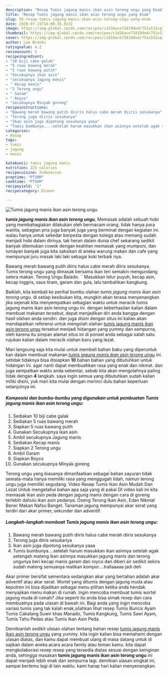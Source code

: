 ```yaml
---
description: "Resep Tumis jagung manis ikan asin terong ungu yang Enak"
title: "Resep Tumis jagung manis ikan asin terong ungu yang Enak"
slug: 56-resep-tumis-jagung-manis-ikan-asin-terong-ungu-yang-enak
date: 2020-07-15T14:00:35.813Z
image: https://img-global.cpcdn.com/recipes/c1d16ace71819ded/751x532cq70/tumis-jagung-manis-ikan-asin-terong-ungu-foto-resep-utama.jpg
thumbnail: https://img-global.cpcdn.com/recipes/c1d16ace71819ded/751x532cq70/tumis-jagung-manis-ikan-asin-terong-ungu-foto-resep-utama.jpg
cover: https://img-global.cpcdn.com/recipes/c1d16ace71819ded/751x532cq70/tumis-jagung-manis-ikan-asin-terong-ungu-foto-resep-utama.jpg
author: Lee Brooks
ratingvalue: 4.2
reviewcount: 5
recipeingredient:
- "10 biji cabe galak"
- "5 ruas bawang merah"
- "5 ruas bawang putih"
- "Secukupnya ikan asin"
- "secukupnya Jagung manis"
- " Kecap manis"
- "2 Terong ungu"
- " Garam"
- " Royco"
- "secukupnya Minyak goreng"
recipeinstructions:
- "Bawang merah bawang putih diiris halus cabe merah diiris sesukanya"
- "Terong juga diiris sesukanya"
- "Ikan asin juga dipotong sesukanya yaaa"
- "Tumis bumbunya....setelah harum masukkan ikan asinnya setelah agak setengah mateng ikan asinnya masukkan jagung manis dan terong ungunya beri kecap manis garam dan royco dan diberi air sedikit sekira sudah mateng semuanya matikan kompor....trallaaaaa jadi deh"
categories:
- Resep
tags:
- tumis
- jagung
- manis

katakunci: tumis jagung manis 
nutrition: 225 calories
recipecuisine: Indonesian
preptime: "PT30M"
cooktime: "PT56M"
recipeyield: "1"
recipecategory: Dinner

---
```



![Tumis jagung manis ikan asin terong ungu](https://img-global.cpcdn.com/recipes/c1d16ace71819ded/751x532cq70/tumis-jagung-manis-ikan-asin-terong-ungu-foto-resep-utama.jpg)

<b><i>tumis jagung manis ikan asin terong ungu</i></b>, Memasak adalah sebuah hobi yang membahagiakan dilakukan oleh bermacam orang. tidak hanya para wanita, sebagian pria juga banyak juga yang berminat dengan kegiatan ini. walau hanya untuk sekedar berpesta dengan kolega atau memang sudah menjadi hobi dalam dirinya. tak heran dalam dunia chef sekarang sedikit banyak ditemukan cowok dengan keahlian memasak yang mumpuni, dan lumayan banyak juga kita saksikan di aneka warung makan dan cafe yang mempunyai juru masak laki laki sebagai koki terbaik nya.

Bawang merah bawang putih diiris halus cabe merah diiris sesukanya. Tumis terong ungu yang dimasak bersama ikan teri semakin mengundang selera makan. Terong Ungu Balado. ¨ Masukkan telur puyuh, kecap asin, kecap inggris, saus tiram, garam dan gula, lalu tambahkan kangkung.

Baiklah, kita kembali ke perihal bumbu olahan <i>tumis jagung manis ikan asin terong ungu</i>. di setiap kesibukan kita, mungkin akan terasa menyenangkan jika sejenak kita menyempatkan sebagian waktu untuk meracik tumis jagung manis ikan asin terong ungu ini. dengan keberhasilan kalian dalam membuat makanan tersebut, dapat menjadikan diri anda bangga dengan hasil olahan anda sendiri. dan juga disini dengan situs ini kalian akan mendapatkan referensi untuk mengolah olahan <u>tumis jagung manis ikan asin terong ungu</u> tersebut menjadi hidangan yang yummy dan sempurna, oleh karena itu simpan alamat situs ini di ponsel anda sebagai salah satu rujukan kalian dalam meracik olahan baru yang lezat.


Mari langsung saja kita mulai untuk membeli bahan baku yang diperuntuk kan dalam membuat makanan <u><i>tumis jagung manis ikan asin terong ungu</i></u> ini. setidak tidaknya bisa disiapkan <b>10</b> bahan bahan yang dibutuhkan untuk hidangan ini. agar nanti dapat membuahkan rasa yang enak dan nikmat. dan juga sempatkan waktu anda sebentar, sebab kita akan mengolahnya paling tidak dengan <b>4</b> langkah. saya ingin semua yang dibutuhkan sudah kalian miliki disini, yuk mari kita mulai dengan merinci dulu bahan keperluan selanjutnya ini.

<!--inarticleads1-->

##### Komposisi dan bumbu-bumbu yang digunakan untuk pembuatan Tumis jagung manis ikan asin terong ungu:

1. Sediakan 10 biji cabe galak
1. Sediakan 5 ruas bawang merah
1. Siapkan 5 ruas bawang putih
1. Gunakan Secukupnya ikan asin
1. Ambil secukupnya Jagung manis
1. Sediakan  Kecap manis
1. Siapkan 2 Terong ungu
1. Ambil  Garam
1. Siapkan  Royco
1. Gunakan secukupnya Minyak goreng


Terong ungu yang biasanya dimanfaatkan sebagai bahan sayuran tidak semata-mata hanya memiliki rasa yang menggugah lidah, namun terong ungu juga memiliki segudang. Video Resep Tumis Ikan Asin Mudah Dan Lezat Untuk mengetahui bahan apa saja yang di pakai DI video kali ini kita memasak ikan asin peda dengan jagung manis dengan cara di goreng terlebih dahulu ikan asin pedanya. Oseng Terong Ikan Asin, Edan Nikmat Bener Makan Nafsu Banget. Tanaman jagung mempunyai akar serat yang terdiri dari akar primer, sekunder dan adventif. 

<!--inarticleads2-->

##### Langkah-langkah membuat Tumis jagung manis ikan asin terong ungu:

1. Bawang merah bawang putih diiris halus cabe merah diiris sesukanya
1. Terong juga diiris sesukanya
1. Ikan asin juga dipotong sesukanya yaaa
1. Tumis bumbunya....setelah harum masukkan ikan asinnya setelah agak setengah mateng ikan asinnya masukkan jagung manis dan terong ungunya beri kecap manis garam dan royco dan diberi air sedikit sekira sudah mateng semuanya matikan kompor....trallaaaaa jadi deh


Akar primer bersifat sementara sedangkan akar yang bertahan adalah akar adventif atau akar serat. Wortel yang ditumis dengan jagung muda atau keputren ini bisa dijadikan sebagai menu pilihan ketika anda hendak menyajikan menu makan di rumah. Ingin mencoba membuat tumis wortel jagung muda di rumah? Jika seperti itu anda bisa simak resep dan cara membuatnya pada ulasan di bawah ini. Bagi anda yang ingin mencoba variasi tumis yang tak kalah enak,silahkan lihat resep Tumis Buncis Ayam Tumis Cakalang Suwir khas Manado, Tumis Kangkung, Tumis Sawi Ayam, Tumis Tahu Pedas atau Tumis Ikan Asin Peda. 

Demikianlah sedikit ulasan olahan tentang bahan resep <u>tumis jagung manis ikan asin terong ungu</u> yang yummy. kita ingin kalian bisa memahami dengan ulasan diatas, dan kamu dapat membuat ulang di masa datang untuk di sajikan dalam aneka acara acara family atau teman kamu. kita dapat mengkolaborasi resep resep yang tersedia diatas sesuai dengan keinginan anda, sehingga masakan <b>tumis jagung manis ikan asin terong ungu</b> ini dapat menjadi lebih enak dan sempurna lagi. demikian ulasan singkat ini, sampai bertemu lagi di lain waktu. kami harap hari kalian menyenangkan.
